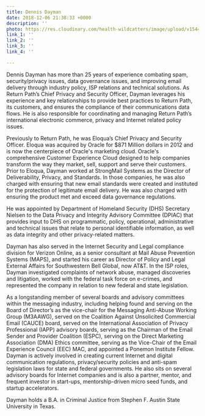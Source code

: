 ```yaml
---
title: Dennis Dayman
date: 2018-12-06 21:38:33 +0000
description: ''
photo: https://res.cloudinary.com/health-wildcatters/image/upload/v1544132340/image.png
link_1: ''
link_2: ''
link_3: ''
link_4: ''

---
```

Dennis Dayman has more than 25 years of experience combating spam, security/privacy issues, data governance issues, and improving email delivery through industry policy, ISP relations and technical solutions. As Return Path’s Chief Privacy and Security Officer, Dayman leverages his experience and key relationships to provide best practices to Return Path, its customers, and ensures the compliance of their communications data flows. He is also responsible for coordinating and managing Return Path’s international electronic commerce, privacy and Internet related policy issues. 

Previously to Return Path, he was Eloqua’s Chief Privacy and Security Officer. Eloqua was acquired by Oracle for $871 Million dollars in 2012 and is now the centerpiece of Oracle's marketing cloud. Oracle's comprehensive Customer Experience Cloud designed to help companies transform the way they market, sell, support and serve their customers. Prior to Eloqua, Dayman worked at StrongMail Systems as the Director of Deliverability, Privacy, and Standards. In those companies, he was also charged with ensuring that new email standards were created and instituted for the protection of legitimate email delivery. He was also charged with ensuring the product met and exceed data governance regulations.

He was appointed by Department of Homeland Security (DHS) Secretary Nielsen to the Data Privacy and Integrity Advisory Committee (DPIAC) that provides input to DHS on programmatic, policy, operational, administrative and technical issues that relate to personal identifiable information, as well as data integrity and other privacy-related matters.

Dayman has also served in the Internet Security and Legal compliance division for Verizon Online, as a senior consultant at Mail Abuse Prevention Systems (MAPS), and started his career as Director of Policy and Legal External Affairs for Southwestern Bell Global, now AT&T. In the ISP roles, Dayman investigated complaints of network abuse, managed discoveries and litigation, worked with the federal task force on e-crimes, and represented the company in relation to new federal and state legislation. 

As a longstanding member of several boards and advisory committees within the messaging industry, including helping found and serving on the Board of Director’s as the vice-chair for the Messaging Anti-Abuse Working Group (M3AAWG), served on the Coalition Against Unsolicited Commercial Email (CAUCE) board, served on the International Association of Privacy Professional (IAPP) advisory boards, serving as the Chairman of the Email Sender and Provider Coalition (ESPC), serving on the Direct Marketing Association (DMA) Ethics committee, serving as the Vice-Chair of the Email Experience Council (EEC) MAC, and appointed a Ponemon Institute Fellow. Dayman is actively involved in creating current Internet and digital communication regulations, privacy/security policies and anti-spam legislation laws for state and federal governments. He also sits on several advisory boards for Internet companies and is also a partner, mentor, and frequent investor in start-ups, mentorship-driven micro seed funds, and startup accelerators.

Dayman holds a B.A. in Criminal Justice from Stephen F. Austin State University in Texas.